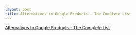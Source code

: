 ```yaml
---
layout: post
title: Alternatives to Google Products – The Complete List
---
```


[Alternatives to Google Products – The Complete List](https://restoreprivacy.com/google-alternatives/)
